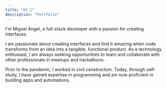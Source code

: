 ```yaml
---
title: "Hi 👋"
description: "Portfolio"
---
```


I'm Miguel Angel, a full-stack developer with a passion for creating interfaces. 

I am passionate about creating interfaces and find it amazing when code transforms from an idea into a tangible, functional product. As a technology enthusiast, I am always seeking opportunities to learn and collaborate with other professionals in meetups and hackathons.

Prior to the pandemic, I worked in civil construction. Today, through self-study, I have gained expertise in programming and am now proficient in building apps and automations.
